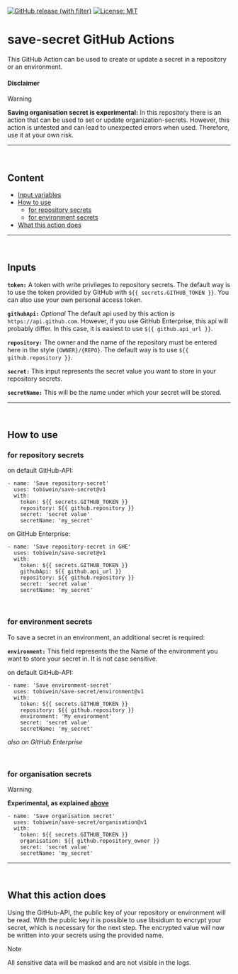 [![GitHub release (with filter)](https://img.shields.io/github/v/release/tobiwein/save-secret?label=version&include_prereleases)](https://github.com/tobiwein/save-secret/releases)
[![License: MIT](https://img.shields.io/badge/License-MIT-yellow.svg)](https://opensource.org/licenses/MIT)

# save-secret GitHub Actions
This GitHub Action can be used to create or update a secret in a repository or an environment.

#### Disclaimer
> [!WARNING]
> **Saving organisation secret is experimental:** In this repository there is an action that can be used to set or update organization-secrets. However, this action is untested and can lead to unexpected errors when used. Therefore, use it at your own risk.

***
<br>

## Content

- [Input variables](#inputs)
- [How to use](#how-to-use)
    - [for repository secrets](#for-repository-secrets)
    - [for environment secrets](#for-environment-secrets)
- [What this action does](#what-this-action-does)

***

<br>

## Inputs

**`token:`** A token with write privileges to repository secrets. The default way is to use the token provided by GitHub with `${{ secrets.GITHUB_TOKEN }}`. You can also use your own personal access token.

**`githubApi:`** *Optional* The default api used by this action is `https://api.github.com`. However, if you use GitHub Enterprise, this api will probably differ. In this case, it is easiest to use `${{ github.api_url }}`.

**`repository:`** The owner and the name of the repository must be entered here in the style `{OWNER}/{REPO}`. The default way is to use `${{ github.repository }}`.

**`secret:`** This input represents the secret value you want to store in your repository secrets.

**`secretName:`** This will be the name under which your secret will be stored.

***

<br>

## How to use

### for repository secrets

on default GitHub-API:

    - name: 'Save repository-secret'
      uses: tobiwein/save-secret@v1
      with:
        token: ${{ secrets.GITHUB_TOKEN }}
        repository: ${{ github.repository }}
        secret: 'secret value'
        secretName: 'my_secret'

on GitHub Enterprise:


    - name: 'Save repository-secret in GHE'
      uses: tobiwein/save-secret@v1
      with:
        token: ${{ secrets.GITHUB_TOKEN }}
        githubApi: ${{ github.api_url }}
        repository: ${{ github.repository }}
        secret: 'secret value'
        secretName: 'my_secret'


<br>

### for environment secrets

To save a secret in an environment, an additional secret is required:

**`environment:`** This field represents the the Name of the environment you want to store your secret in. It is not case sensitive.

on default GitHub-API:

    - name: 'Save environment-secret'
      uses: tobiwein/save-secret/environment@v1
      with:
        token: ${{ secrets.GITHUB_TOKEN }}
        repository: ${{ github.repository }}
        environment: 'My environment'
        secret: 'secret value'
        secretName: 'my_secret'

*also on GitHub Enterprise*

<br>

### for organisation secrets

> [!WARNING]
> **Experimental, as explained [above](#disclaimer)**


    - name: 'Save organisation secret'
      uses: tobiwein/save-secret/organisation@v1
      with:
        token: ${{ secrets.GITHUB_TOKEN }}
        organisation: ${{ github.repository_owner }}
        secret: 'secret value'
        secretName: 'my_secret'

***

<br>

## What this action does
Using the GitHub-API, the public key of your repository or environment will be read. With the public key it is possible to use libsidium to encrypt your secret, which is necessary for the next step. The encrypted value will now be written into your secrets using the provided name.
> [!NOTE]
> All sensitive data will be masked and are not visible in the logs.
